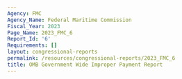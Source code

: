 ```yaml
---
Agency: FMC
Agency_Name: Federal Maritime Commission
Fiscal_Year: 2023
Page_Name: 2023_FMC_6
Report_Id: '6'
Requirements: []
layout: congressional-reports
permalink: /resources/congressional-reports/2023_FMC_6
title: OMB Government Wide Improper Payment Report
---
```

